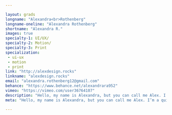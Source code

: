 ```yaml
---

layout: grads
longname: "Alexandra<br>Rothenberg"
longname-oneline: "Alexandra Rothenberg"
shortname: "Alexandra R."
images: true
specialty-1: UI/UX/
specialty-2: Motion/
specialty-3: Print
specialization:
 - ui-ux
 - motion
 - print
link: "http://alexdesign.rocks"
linkname: "alexdesign.rocks"
email: "alexandra.rothenberg12@gmail.com"
behance: "https://www.behance.net/alexandrara952"
vimeo: "https://vimeo.com/user36764107"
description: "Hello, my name is Alexandra, but you can call me Alex. I’m a quick study, a people person and someone who loves designing things."
meta: "Hello, my name is Alexandra, but you can call me Alex. I’m a quick study, a people person and someone who loves designing things."

---
```

